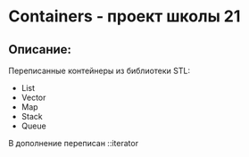 # Containers - проект школы 21
## Описание:

Переписанные контейнеры из библиотеки STL:

* List
* Vector
* Map
* Stack
* Queue

В дополнение переписан ::iterator
